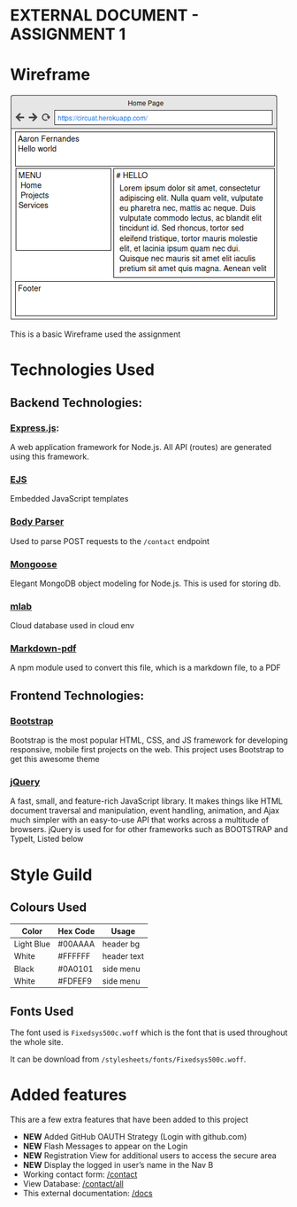 EXTERNAL DOCUMENT - ASSIGNMENT 1
====



# Wireframe 

![basic Wireframe template](https://raw.githubusercontent.com/aagavin/Express-Profile/master/public/images/docs/home.png)

This is a basic Wireframe used the assignment


# Technologies Used

## Backend Technologies:

### [Express.js](http://expressjs.com/):
A web application framework for Node.js. All API (routes) are generated using this framework.

### [EJS](https://www.npmjs.com/package/ejs)
Embedded JavaScript templates

### [Body Parser](https://www.npmjs.com/package/body-parser)
Used to parse POST requests to the `/contact` endpoint

### [Mongoose](http://mongoosejs.com/index.html)
Elegant MongoDB object modeling for Node.js. This is used for storing db.

### [mlab](https://mlab.com/databases/emaillist-assignment1)
Cloud database used in cloud env

### [Markdown-pdf](https://www.npmjs.com/package/markdown-pdf)
A npm module used to convert this file, which is a markdown file, to a PDF

## Frontend Technologies:

### [Bootstrap](http://getbootstrap.com/)
Bootstrap is the most popular HTML, CSS, and JS framework for developing responsive, mobile first projects on the web.
This project uses Bootstrap to get this awesome theme


### [jQuery](https://jquery.com/)
A fast, small, and feature-rich JavaScript library. It makes things like HTML document traversal and manipulation, event handling, animation, and Ajax much simpler with an easy-to-use API that works across a multitude of browsers.
jQuery is used for for other frameworks such as BOOTSTRAP and TypeIt, Listed below


# Style Guild

## Colours Used

| Color  | Hex Code  | Usage  |
|---|---|---|
| Light Blue   | #00AAAA  | header bg  |
| White  | #FFFFFF  | header text  |
| Black  | #0A0101  | side menu |
| White  | #FDFEF9  | side menu |


## Fonts Used

The font used is `Fixedsys500c.woff` which is the font that is used throughout the whole site.

It can be download from `/stylesheets/fonts/Fixedsys500c.woff`.

# Added features
This are a few extra features that have been added to this project

* **NEW** Added GitHub OAUTH Strategy (Login with github.com)
* **NEW** Flash Messages to appear on the Login
* **NEW** Registration View for additional users to access the secure area
* **NEW** Display the logged in user’s name in the Nav B
* Working contact form: [/contact](https://passport-profile.herokuapp.com/contact)
* View Database: [/contact/all](https://passport-profile.herokuapp.com/contact/all)
* This external documentation: [/docs](https://passport-profile.herokuapp.com/docs)